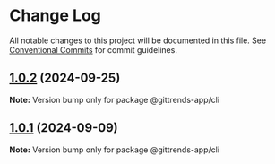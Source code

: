 # Change Log

All notable changes to this project will be documented in this file.
See [Conventional Commits](https://conventionalcommits.org) for commit guidelines.

## [1.0.2](https://github.com/hsborges/mining-tool/compare/@gittrends-app/cli@1.0.1...@gittrends-app/cli@1.0.2) (2024-09-25)

**Note:** Version bump only for package @gittrends-app/cli

## [1.0.1](https://github.com/hsborges/mining-tool/compare/@gittrends-app/cli@1.0.0...@gittrends-app/cli@1.0.1) (2024-09-09)

**Note:** Version bump only for package @gittrends-app/cli
